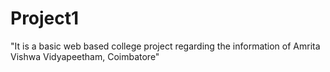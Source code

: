 # Project1

"It is a basic web based college project regarding the information of Amrita Vishwa Vidyapeetham, Coimbatore"
